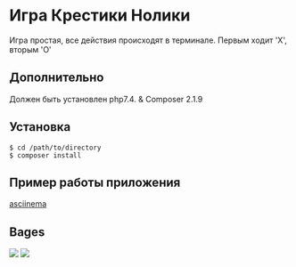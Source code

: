 Игра Крестики Нолики
===

Игра простая, все действия происходят в терминале. Первым ходит 'X', вторым 'O'

Дополнительно
----------
Должен быть установлен php7.4. & Composer 2.1.9

Установка
-----------

    $ cd /path/to/directory
    $ composer install
    
Пример работы приложения
--------
[asciinema](https://asciinema.org/a/4n2w5ERn2JQBF2st7U0ISzVsR)

Bages
-----
<a href="https://codeclimate.com/github/Taurinz359/TicTac/maintainability"><img src="https://api.codeclimate.com/v1/badges/37e6c49c7e6e27a85197/maintainability" /></a>
<a href="https://codeclimate.com/github/Taurinz359/TicTac/test_coverage"><img src="https://api.codeclimate.com/v1/badges/37e6c49c7e6e27a85197/test_coverage" /></a>
